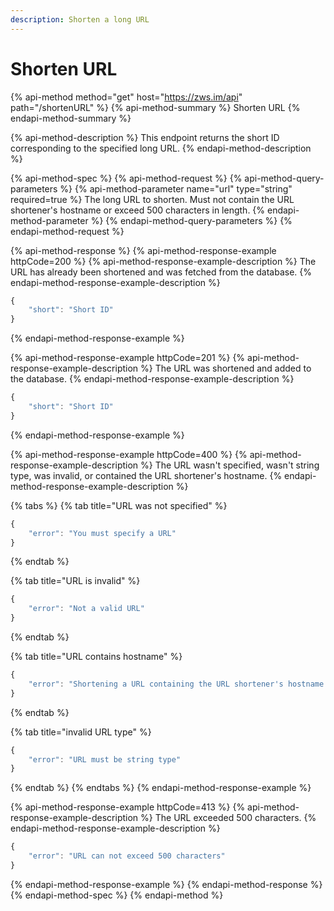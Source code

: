 ```yaml
---
description: Shorten a long URL
---
```


# Shorten URL

{% api-method method="get" host="https://zws.im/api" path="/shortenURL" %}
{% api-method-summary %}
Shorten URL
{% endapi-method-summary %}

{% api-method-description %}
This endpoint returns the short ID corresponding to the specified long URL.
{% endapi-method-description %}

{% api-method-spec %}
{% api-method-request %}
{% api-method-query-parameters %}
{% api-method-parameter name="url" type="string" required=true %}
The long URL to shorten. Must not contain the URL shortener's hostname or exceed 500 characters in length.
{% endapi-method-parameter %}
{% endapi-method-query-parameters %}
{% endapi-method-request %}

{% api-method-response %}
{% api-method-response-example httpCode=200 %}
{% api-method-response-example-description %}
The URL has already been shortened and was fetched from the database.
{% endapi-method-response-example-description %}

```javascript
{
    "short": "Short ID"
}
```
{% endapi-method-response-example %}

{% api-method-response-example httpCode=201 %}
{% api-method-response-example-description %}
The URL was shortened and added to the database.
{% endapi-method-response-example-description %}

```javascript
{
    "short": "Short ID"
}
```
{% endapi-method-response-example %}

{% api-method-response-example httpCode=400 %}
{% api-method-response-example-description %}
The URL wasn't specified, wasn't string type, was invalid, or contained the URL shortener's hostname.
{% endapi-method-response-example-description %}

{% tabs %}
{% tab title="URL was not specified" %}
```javascript
{
    "error": "You must specify a URL"
}
```
{% endtab %}

{% tab title="URL is invalid" %}
```javascript
{
    "error": "Not a valid URL"
}
```
{% endtab %}

{% tab title="URL contains hostname" %}
```javascript
{
    "error": "Shortening a URL containing the URL shortener's hostname is disallowed"
}
```
{% endtab %}

{% tab title="invalid URL type" %}
```javascript
{
    "error": "URL must be string type"
}
```
{% endtab %}
{% endtabs %}
{% endapi-method-response-example %}

{% api-method-response-example httpCode=413 %}
{% api-method-response-example-description %}
The URL exceeded 500 characters.
{% endapi-method-response-example-description %}

```javascript
{
    "error": "URL can not exceed 500 characters"
}
```
{% endapi-method-response-example %}
{% endapi-method-response %}
{% endapi-method-spec %}
{% endapi-method %}

